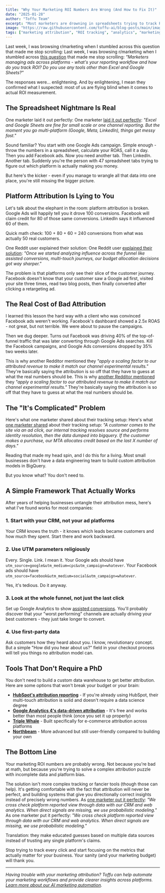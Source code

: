```yaml
---
title: "Why Your Marketing ROI Numbers Are Wrong (And How to Fix It)"
date: "2025-01-28"
author: "Toffu Team"
excerpt: "Most marketers are drowning in spreadsheets trying to track ROI across platforms. Here's why your numbers are wrong and how to fix it."
image: "https://raw.githubusercontent.com/toffu-ai/blog-posts/main/images/marketing-roi-attribution-blog-hero.avif"
tags: ["marketing attribution", "ROI tracking", "analytics", "marketing measurement"]
---
```


Last week, I was browsing r/marketing when I stumbled across this question that made me stop scrolling:
Last week, I was browsing r/marketing when I stumbled across [this question](https://reddit.com/r/marketing/comments/1m6naqy/ad_roi_calculation_and_tracking_methods_across/) that made me stop scrolling:
*"Marketers managing ads across platforms - what's your reporting workflow and how do you track ROI? Do you use any tools other than Excel and Google Sheets?"*

The responses were... enlightening. And by enlightening, I mean they confirmed what I suspected: most of us are flying blind when it comes to actual ROI measurement.

## The Spreadsheet Nightmare Is Real

One marketer laid it out perfectly:
One marketer [laid it out perfectly](https://reddit.com/r/marketing/comments/1m6naqy/ad_roi_calculation_and_tracking_methods_across/):
*"Excel and Google Sheets are fine for small scale or one channel reporting. But the moment you go multi-platform (Google, Meta, LinkedIn), things get messy fast."*

Sound familiar? You start with one Google Ads campaign. Simple enough - throw the numbers in a spreadsheet, calculate your ROAS, call it a day. Then you add Facebook ads. Now you need another tab. Then LinkedIn. Another tab. Suddenly you're the person with 47 spreadsheet tabs trying to figure out which platform is actually making you money.

But here's the kicker - even if you manage to wrangle all that data into one place, you're still missing the bigger picture.

## Platform Attribution Is Lying to You

Let's talk about the elephant in the room: platform attribution is broken. Google Ads will happily tell you it drove 100 conversions. Facebook will claim credit for 80 of those same conversions. LinkedIn says it influenced 60 of them.

Quick math check: 100 + 80 + 60 = 240 conversions from what was actually 50 real customers.

One Reddit user explained their solution:
One Reddit user [explained their solution](https://reddit.com/r/marketing/comments/1m6naqy/ad_roi_calculation_and_tracking_methods_across/):
*"Once we started analyzing influence across the funnel like assisted conversions, multi-touch journeys, our budget allocation decisions got way sharper."*

The problem is that platforms only see their slice of the customer journey. Facebook doesn't know that your customer saw a Google ad first, visited your site three times, read two blog posts, then finally converted after clicking a retargeting ad.

## The Real Cost of Bad Attribution

I learned this lesson the hard way with a client who was convinced Facebook ads weren't working. Facebook's dashboard showed a 2.5x ROAS - not great, but not terrible. We were about to pause the campaigns.

Then we dug deeper. Turns out Facebook was driving 40% of the top-of-funnel traffic that was later converting through Google Ads searches. Kill the Facebook campaigns, and Google Ads conversions dropped by 35% two weeks later.

This is why another Redditor mentioned they *"apply a scaling factor to our attributed revenue to make it match our channel experimental results."* They're basically saying the attribution is so off that they have to guess at what the real numbers should be.
This is why [another Redditor mentioned](https://reddit.com/r/marketing/comments/1m6naqy/ad_roi_calculation_and_tracking_methods_across/) they *"apply a scaling factor to our attributed revenue to make it match our channel experimental results."* They're basically saying the attribution is so off that they have to guess at what the real numbers should be.
## The "It's Complicated" Problem

Here's what one marketer shared about their tracking setup:
Here's what [one marketer shared](https://reddit.com/r/marketing/comments/1m6naqy/ad_roi_calculation_and_tracking_methods_across/) about their tracking setup:
*"A customer comes to the site via an ad click, our internal tracking resolves source and performs identity resolution, then the data dumped into bigquery. If the customer makes a purchase, our MTA allocates credit based on the last X number of days."*

Reading that made my head spin, and I do this for a living. Most small businesses don't have a data engineering team to build custom attribution models in BigQuery.

But you know what? You don't need to.

## A Simple Framework That Actually Works

After years of helping businesses untangle their attribution mess, here's what I've found works for most companies:

### 1. Start with your CRM, not your ad platforms

Your CRM knows the truth - it knows which leads became customers and how much they spent. Start there and work backward.

### 2. Use UTM parameters religiously

Every. Single. Link. I mean it. Your Google ads should have `utm_source=google&utm_medium=cpc&utm_campaign=whatever`. Your Facebook ads should have `utm_source=facebook&utm_medium=social&utm_campaign=whatever`.

Yes, it's tedious. Do it anyway.

### 3. Look at the whole funnel, not just the last click

Set up Google Analytics to show [assisted conversions](https://support.google.com/analytics/answer/1191180). You'll probably discover that your "worst performing" channels are actually driving your best customers - they just take longer to convert.

### 4. Use first-party data

Ask customers how they heard about you. I know, revolutionary concept. But a simple "How did you hear about us?" field in your checkout process will tell you things no attribution model can.

## Tools That Don't Require a PhD

You don't need to build a custom data warehouse to get better attribution. Here are some options that won't break your budget or your brain:

- **[HubSpot's attribution reporting](https://www.hubspot.com/attribution-reporting)** - If you're already using HubSpot, their multi-touch attribution is solid and doesn't require a data science degree
- **[Google Analytics 4's data-driven attribution](https://support.google.com/analytics/answer/10596866)** - It's free and works better than most people think (once you set it up properly)
- **[Triple Whale](https://www.triplewhale.com/)** - Built specifically for e-commerce attribution across platforms
- **[Northbeam](https://www.northbeam.io/)** - More advanced but still user-friendly compared to building your own

## The Bottom Line

Your marketing ROI numbers are probably wrong. Not because you're bad at math, but because you're trying to solve a complex attribution puzzle with incomplete data and platform bias.

The solution isn't more complex tracking or fancier tools (though those can help). It's getting comfortable with the fact that attribution will never be perfect, and building systems that give you directionally correct insights instead of precisely wrong numbers.
As [one marketer put it perfectly](https://reddit.com/r/marketing/comments/1m6naqy/ad_roi_calculation_and_tracking_methods_across/): *"We cross check platform reported view through data with our CRM and web analytics. When direct signals are missing, we use probabilistic modeling."*
As one marketer put it perfectly: *"We cross check platform reported view through data with our CRM and web analytics. When direct signals are missing, we use probabilistic modeling."*

Translation: they make educated guesses based on multiple data sources instead of trusting any single platform's claims.

Stop trying to track every click and start focusing on the metrics that actually matter for your business. Your sanity (and your marketing budget) will thank you.

---

*Having trouble with your marketing attribution? Toffu can help automate your marketing workflows and provide clearer insights across platforms. [Learn more about our AI marketing automation](https://www.toffu.ai).*